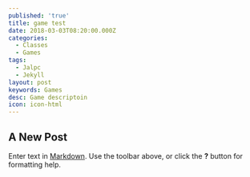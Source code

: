 ```yaml
---
published: 'true'
title: game test
date: 2018-03-03T08:20:00.000Z
categories:
  - Classes
  - Games
tags:
  - Jalpc
  - Jekyll
layout: post
keywords: Games
desc: Game descriptoin
icon: icon-html
---
```

## A New Post

Enter text in [Markdown](http://daringfireball.net/projects/markdown/). Use the toolbar above, or click the **?** button for formatting help.
